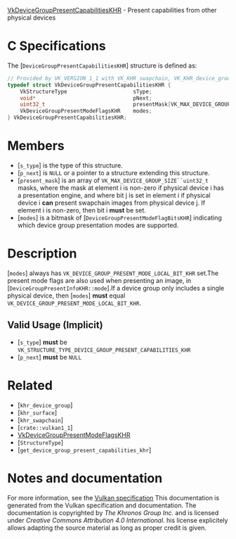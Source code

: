 [VkDeviceGroupPresentCapabilitiesKHR](https://www.khronos.org/registry/vulkan/specs/1.3-extensions/man/html/VkDeviceGroupPresentCapabilitiesKHR.html) - Present capabilities from other physical devices

# C Specifications
The [`DeviceGroupPresentCapabilitiesKHR`] structure is defined as:
```c
// Provided by VK_VERSION_1_1 with VK_KHR_swapchain, VK_KHR_device_group with VK_KHR_surface
typedef struct VkDeviceGroupPresentCapabilitiesKHR {
    VkStructureType                     sType;
    void*                               pNext;
    uint32_t                            presentMask[VK_MAX_DEVICE_GROUP_SIZE];
    VkDeviceGroupPresentModeFlagsKHR    modes;
} VkDeviceGroupPresentCapabilitiesKHR;
```

# Members
- [`s_type`] is the type of this structure.
- [`p_next`] is `NULL` or a pointer to a structure extending this structure.
- [`present_mask`] is an array of `VK_MAX_DEVICE_GROUP_SIZE``uint32_t` masks, where the mask at element i is non-zero if physical device i has a presentation engine, and where bit j is set in element i if physical device i **can**  present swapchain images from physical device j. If element i is non-zero, then bit i **must**  be set.
- [`modes`] is a bitmask of [`DeviceGroupPresentModeFlagBitsKHR`] indicating which device group presentation modes are supported.

# Description
[`modes`] always has `VK_DEVICE_GROUP_PRESENT_MODE_LOCAL_BIT_KHR` set.The present mode flags are also used when presenting an image, in
[`DeviceGroupPresentInfoKHR::mode`].If a device group only includes a single physical device, then [`modes`] **must**  equal `VK_DEVICE_GROUP_PRESENT_MODE_LOCAL_BIT_KHR`.
## Valid Usage (Implicit)
-  [`s_type`] **must**  be `VK_STRUCTURE_TYPE_DEVICE_GROUP_PRESENT_CAPABILITIES_KHR`
-  [`p_next`] **must**  be `NULL`

# Related
- [`khr_device_group`]
- [`khr_surface`]
- [`khr_swapchain`]
- [`crate::vulkan1_1`]
- [VkDeviceGroupPresentModeFlagsKHR]()
- [`StructureType`]
- [`get_device_group_present_capabilities_khr`]

# Notes and documentation
For more information, see the [Vulkan specification](https://www.khronos.org/registry/vulkan/specs/1.3-extensions/html/vkspec.html)
This documentation is generated from the Vulkan specification and documentation.
The documentation is copyrighted by *The Khronos Group Inc.* and is licensed under *Creative Commons Attribution 4.0 International*.
his license explicitely allows adapting the source material as long as proper credit is given.
        